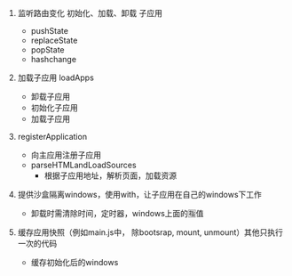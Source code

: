 1. 监听路由变化 初始化、加载、卸载 子应用
    - pushState
    - replaceState
    - popState
    - hashchange

2. 加载子应用 loadApps
    - 卸载子应用
    - 初始化子应用
    - 加载子应用

3. registerApplication
    - 向主应用注册子应用
    - parseHTMLandLoadSources
        - 根据子应用地址，解析页面，加载资源

4. 提供沙盒隔离windows，使用with，让子应用在自己的windows下工作
    - 卸载时需清除时间，定时器，windows上面的🈯值

5. 缓存应用快照（例如main.js中， 除bootsrap, mount, unmount）其他只执行一次的代码
    - 缓存初始化后的windows